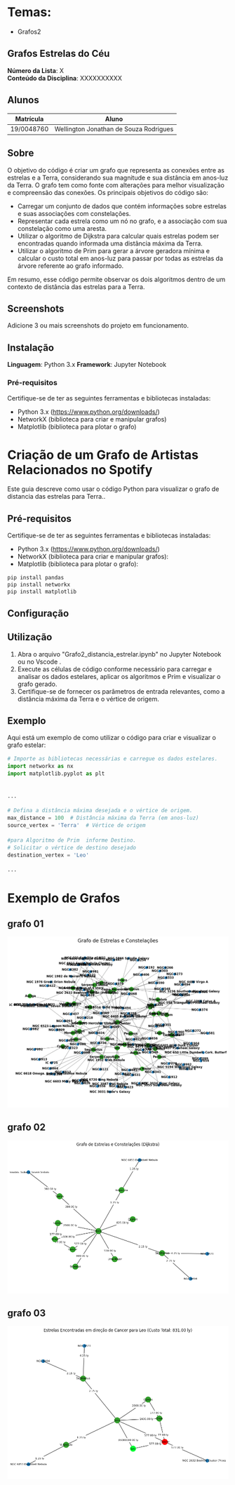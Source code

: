 # Temas:
 - Grafos2
 
## Grafos Estrelas do Céu

**Número da Lista**: X<br>
**Conteúdo da Disciplina**: XXXXXXXXXX<br>

## Alunos
| Matrícula | Aluno                            |
| ---       | ---                              |
| 19/0048760 | Wellington Jonathan de Souza Rodrigues |

## Sobre
O objetivo do código é criar um grafo que representa as conexões entre as estrelas e a Terra, considerando sua magnitude e sua distância em anos-luz da Terra. O grafo tem como fonte com alterações para melhor visualização e compreensão das conexões. Os principais objetivos do código são:

- Carregar um conjunto de dados que contém informações sobre estrelas e suas associações com constelações.
- Representar cada estrela como um nó no grafo, e a associação com sua constelação como uma aresta.
- Utilizar o algoritmo de Dijkstra para calcular quais estrelas podem ser encontradas quando informada uma distância máxima da Terra.
- Utilizar o algoritmo de Prim para gerar a árvore geradora mínima e calcular o custo total em anos-luz para passar por todas as estrelas da árvore referente ao grafo informado.

Em resumo, esse código permite observar os dois algoritmos dentro de um contexto de distância das estrelas para a Terra.

## Screenshots
Adicione 3 ou mais screenshots do projeto em funcionamento.

## Instalação
**Linguagem**: Python 3.x
**Framework**: Jupyter Notebook

### Pré-requisitos
Certifique-se de ter as seguintes ferramentas e bibliotecas instaladas:

- Python 3.x (https://www.python.org/downloads/)
- NetworkX (biblioteca para criar e manipular grafos)
- Matplotlib (biblioteca para plotar o grafo)




# Criação de um Grafo de Artistas Relacionados no Spotify

Este guia descreve como usar o código Python para  visualizar o grafo de distancia das estrelas para Terra..

## Pré-requisitos

Certifique-se de ter as seguintes ferramentas e bibliotecas instaladas:

- Python 3.x (https://www.python.org/downloads/)
- NetworkX (biblioteca para criar e manipular grafos): 
- Matplotlib (biblioteca para plotar o grafo): 

```
pip install pandas
pip install networkx
pip install matplotlib

```

## Configuração

## Utilização
1. Abra o arquivo "Grafo2_distancia_estrelar.ipynb" no Jupyter Notebook ou no Vscode .
2. Execute as células de código conforme necessário para carregar e analisar os dados estelares, aplicar os algoritmos  e Prim e visualizar o grafo gerado.
3. Certifique-se de fornecer os parâmetros de entrada relevantes, como a distância máxima da Terra e o vértice de origem.

## Exemplo
Aqui está um exemplo de como utilizar o código para criar e visualizar o grafo estelar:

```python
# Importe as bibliotecas necessárias e carregue os dados estelares.
import networkx as nx
import matplotlib.pyplot as plt


...

# Defina a distância máxima desejada e o vértice de origem.
max_distance = 100  # Distância máxima da Terra (em anos-luz)
source_vertex = 'Terra'  # Vértice de origem

#para Algoritmo de Prim  informe Destino.
# Solicitar o vértice de destino desejado
destination_vertex = 'Leo'

...


```

# Exemplo de Grafos 

## grafo 01

![Grafo 1](./assert/grafo1.png)
  
## grafo 02
![Grafo 2](./assert/grafo2.png)

## grafo 03
![Grafo 3](./assert/grafo3.png)

